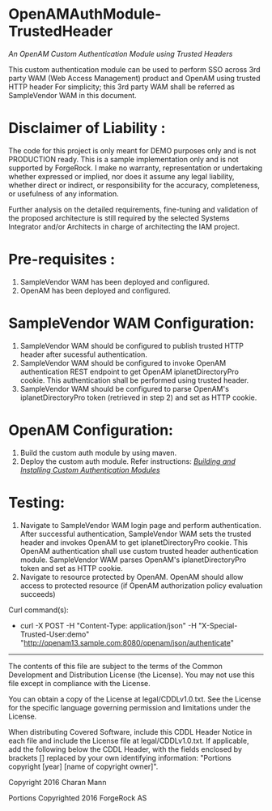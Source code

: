 # OpenAMAuthModule-TrustedHeader

*An OpenAM Custom Authentication Module using Trusted Headers*


This custom authentication module can be used to perform SSO across 3rd party WAM (Web Access Management) product and OpenAM using trusted HTTP header
For simplicity; this 3rd party WAM shall be referred as SampleVendor WAM in this document.  

Disclaimer of Liability :
=========================
The code for this project is only meant for DEMO purposes only and is not PRODUCTION ready. This is a sample implementation only and is not supported by ForgeRock. 
I make no warranty, representation or undertaking whether expressed or implied, nor does it assume any legal liability, whether direct or indirect, or responsibility for the accuracy, 
completeness, or usefulness of any information. 

Further analysis on the detailed requirements, fine-tuning and validation of the proposed architecture is still required by the selected Systems Integrator and/or Architects in charge of 
architecting the IAM project.

Pre-requisites :
================
1. SampleVendor WAM has been deployed and configured.
2. OpenAM has been deployed and configured. 
    
SampleVendor WAM Configuration:
===============================
1. SampleVendor WAM should be configured to publish trusted HTTP header after sucessful authentication. 
2. SampleVendor WAM should be configured to invoke OpenAM authentication REST endpoint to get OpenAM iplanetDirectoryPro cookie. This authentication shall be performed using trusted header. 
3. SampleVendor WAM should be configured to parse OpenAM's iplanetDirectoryPro token (retrieved in step 2) and set as HTTP cookie. 

OpenAM Configuration:
=====================
1. Build the custom auth module by using maven. 
2. Deploy the custom auth module. Refer instructions: *[Building and Installing Custom Authentication Modules](http://openam.forgerock.org/doc/bootstrap/dev-guide/index.html#build-config-sample-auth-module)*

Testing:
========
1. Navigate to SampleVendor WAM login page and perform authentication. After successful authentication, SampleVendor WAM sets the trusted header and invokes OpenAM to get iplanetDirectoryPro cookie.
   This OpenAM authentication shall use custom trusted header authentication module. SampleVendor WAM parses OpenAM's iplanetDirectoryPro token and set as HTTP cookie. 
2. Navigate to resource protected by OpenAM. OpenAM should allow access to protected resource (if OpenAM authorization policy evaluation succeeds)
 
Curl command(s):
- curl -X POST -H "Content-Type: application/json" -H "X-Special-Trusted-User:demo" "http://openam13.sample.com:8080/openam/json/authenticate"

* * *

The contents of this file are subject to the terms of the Common Development and
Distribution License (the License). You may not use this file except in compliance with the
License.

You can obtain a copy of the License at legal/CDDLv1.0.txt. See the License for the
specific language governing permission and limitations under the License.

When distributing Covered Software, include this CDDL Header Notice in each file and include
the License file at legal/CDDLv1.0.txt. If applicable, add the following below the CDDL
Header, with the fields enclosed by brackets [] replaced by your own identifying
information: "Portions copyright [year] [name of copyright owner]".

Copyright 2016 Charan Mann

Portions Copyrighted 2016 ForgeRock AS
